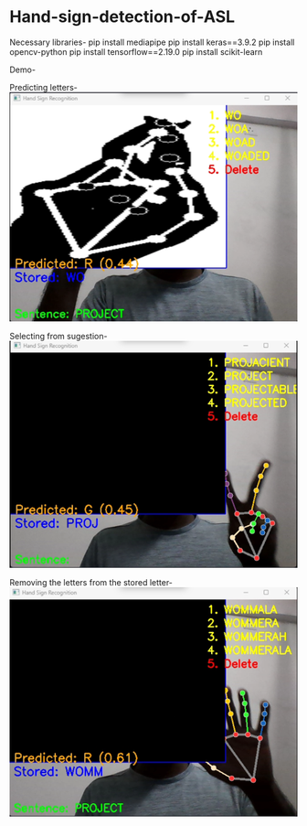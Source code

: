 # Hand-sign-detection-of-ASL

Necessary libraries-
pip install mediapipe
pip install keras==3.9.2
pip install opencv-python
pip install tensorflow==2.19.0
pip install scikit-learn

Demo-

Predicting letters-
![image alt](https://github.com/Tejas-Matale/Hand-sign-detection-of-ASL/blob/72039ae3c743b11acbd5d3bb2c92cc30d62573d9/Demo/demo1.png)  

Selecting from sugestion-  
![image alt](https://github.com/Tejas-Matale/Hand-sign-detection-of-ASL/blob/72039ae3c743b11acbd5d3bb2c92cc30d62573d9/Demo/selecting%20.png)  

Removing the letters from the stored letter-  
![image alt](https://github.com/Tejas-Matale/Hand-sign-detection-of-ASL/blob/72039ae3c743b11acbd5d3bb2c92cc30d62573d9/Demo/remove.png)  
